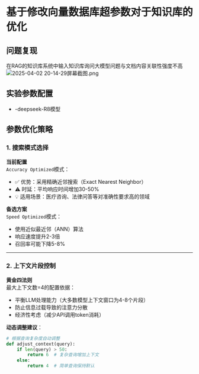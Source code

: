 # 基于修改向量数据库超参数对于知识库的优化

## 问题复现
在RAG的知识库系统中输入知识库询问大模型问题与文档内容关联性强度不高
![2025-04-02 20-14-29屏幕截图.png](../../%E5%9B%BE%E7%89%87/2025-04-02%2020-14-29%E5%B1%8F%E5%B9%95%E6%88%AA%E5%9B%BE.png)

## 实验参数配置
- -deepseek-R8模型

## 参数优化策略

### 1. 搜索模式选择
**当前配置**  
`Accuracy Optimized`模式：
- ✅ 优势：采用精确近邻搜索（Exact Nearest Neighbor）
- ⚠️ 时延：平均响应时间增加30-50%
- 💡 适用场景：医疗咨询、法律问答等对准确性要求高的领域

**备选方案**  
`Speed Optimized`模式：
- 使用近似最近邻（ANN）算法
- 响应速度提升2-3倍
- 召回率可能下降5-8%

---

### 2. 上下文片段控制
**黄金四法则**  
最大上下文数=4的配置依据：
- 平衡LLM处理能力（大多数模型上下文窗口为4-8个片段）
- 防止信息过载导致的注意力分散
- 经济性考虑（减少API调用token消耗）

**动态调整建议**：
```python
# 根据查询复杂度自动调整
def adjust_context(query):
    if len(query) > 50:
        return 6  # 复杂查询增加上下文
    else:
        return 4  # 简单查询保持默认
